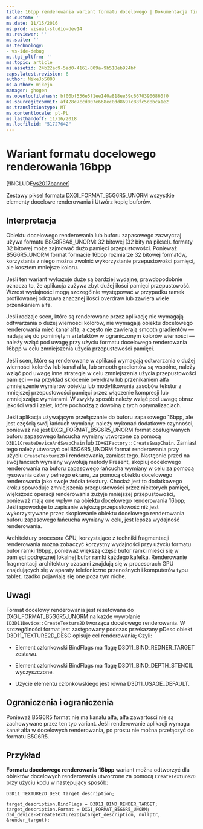```yaml
---
title: 16bpp renderowania wariant formatu docelowego | Dokumentacja firmy Microsoft
ms.custom: ''
ms.date: 11/15/2016
ms.prod: visual-studio-dev14
ms.reviewer: ''
ms.suite: ''
ms.technology:
- vs-ide-debug
ms.tgt_pltfrm: ''
ms.topic: article
ms.assetid: 24b22ad9-5ad0-4161-809a-9b518eb924bf
caps.latest.revision: 8
author: MikeJo5000
ms.author: mikejo
manager: ghogen
ms.openlocfilehash: bf00bf536e5f1ee140a818ee59c66703906860f0
ms.sourcegitcommit: af428c7ccd007e668ec0dd8697c88fc5d8bca1e2
ms.translationtype: MT
ms.contentlocale: pl-PL
ms.lasthandoff: 11/16/2018
ms.locfileid: "51727642"
---
```

# <a name="16bpp-render-target-format-variant"></a>Wariant formatu docelowego renderowania 16bpp
[!INCLUDE[vs2017banner](../includes/vs2017banner.md)]

Zestawy piksel formatu DXGI_FORMAT_B5G6R5_UNORM wszystkie elementy docelowe renderowania i Utwórz kopię buforów.  
  
## <a name="interpretation"></a>Interpretacja  
 Obiektu docelowego renderowania lub buforu zapasowego zazwyczaj używa formatu B8G8R8A8_UNORM: 32 bitowej (32 bity na piksel). formaty 32 bitowej może zajmować dużo pamięci przepustowości. Ponieważ B5G6R5_UNORM format formacie 16bpp rozmiarze 32 bitowej formatów, korzystania z niego można zwolnić wykorzystanie przepustowości pamięci, ale kosztem mniejsze koloru.  
  
 Jeśli ten wariant wykazuje duże są bardziej wydajne, prawdopodobnie oznacza to, że aplikacja zużywa zbyt dużej ilości pamięci przepustowość. Wzrost wydajności mogą szczególnie występować w przypadku ramek profilowanej odczuwa znacznej ilości overdraw lub zawiera wiele przenikaniem alfa.  
  
 Jeśli rodzaje scen, które są renderowane przez aplikację nie wymagają odtwarzania o dużej wierności kolorów, nie wymagają obiektu docelowego renderowania mieć kanał alfa, a często nie zawierają smooth gradientów — nadają się do pominiętym artefaktów w ograniczonym kolorów wierności — należy wziąć pod uwagę przy użyciu formatu docelowego renderowania 16bpp w celu zmniejszenia użycia przepustowości pamięci.  
  
 Jeśli scen, które są renderowane w aplikacji wymagają odtwarzania o dużej wierności kolorów lub kanał alfa, lub smooth gradientów są wspólne, należy wziąć pod uwagę inne strategie w celu zmniejszenia użycia przepustowości pamięci — na przykład skrócenie overdraw lub przenikaniem alfa zmniejszenie wymiarów obiektu lub modyfikowania zasobów tekstur z mniejszej przepustowości pamięci przez włączenie kompresji lub zmniejszając wymiarami. W zwykły sposób należy wziąć pod uwagę obraz jakości wad i zalet, które pochodzą z dowolną z tych optymalizacjach.  
  
 Jeśli aplikacja używającym przełączanie do buforu zapasowego 16bpp, ale jest częścią swój łańcuch wymiany, należy wykonać dodatkowe czynności, ponieważ nie jest DXGI_FORMAT_B5G6R5_UNORM format obsługiwanych buforu zapasowego łańcucha wymiany utworzone za pomocą `D3D11CreateDeviceAndSwapChain` lub `IDXGIFactory::CreateSwapChain`. Zamiast tego należy utworzyć cel B5G6R5_UNORM format renderowania przy użyciu `CreateTexture2D` i renderowania, zamiast tego. Następnie przed na swój łańcuch wymiany wywołują metody Present, skopiuj docelowego renderowania na buforu zapasowego łańcucha wymiany w celu za pomocą rysowania cztery pełnego ekranu, za pomocą obiektu docelowego renderowania jako swoje źródła tekstury. Chociaż jest to dodatkowego kroku spowoduje zmniejszenia przepustowości przez niektórych pamięci, większość operacji renderowania zużyje mniejszej przepustowości, ponieważ mają one wpływ na obiektu docelowego renderowania 16bpp; Jeśli spowoduje to zapisanie większą przepustowość niż jest wykorzystywane przez skopiowanie obiektu docelowego renderowania buforu zapasowego łańcucha wymiany w celu, jest lepsza wydajność renderowania.  
  
 Architektury procesora GPU, korzystające z techniki fragmentacji renderowania można zobaczyć korzystny wydajności przy użyciu formatu bufor ramki 16bpp, ponieważ większą część bufor ramki mieści się w pamięci podręcznej lokalnej bufor ramki każdego kafelka. Renderowanie fragmentacji architektury czasami znajdują się w procesorach GPU znajdujących się w aparaty telefoniczne przenośnych i komputerów typu tablet. rzadko pojawiają się one poza tym niche.  
  
## <a name="remarks"></a>Uwagi  
 Format docelowy renderowania jest resetowana do DXGI_FORMAT_B5G6R5_UNORM na każde wywołanie `ID3D11Device::CreateTexture2D` tworząca docelowego renderowania. W szczególności format jest zastępowany podczas przekazany pDesc obiekt D3D11_TEXTURE2D_DESC opisuje cel renderowania; Czyli:  
  
-   Element członkowski BindFlags ma flagę D3D11_BIND_REDNER_TARGET zestawu.  
  
-   Element członkowski BindFlags ma flagę D3D11_BIND_DEPTH_STENCIL wyczyszczone.  
  
-   Użycie elementu członkowskiego jest równa D3D11_USAGE_DEFAULT.  
  
## <a name="restrictions-and-limitations"></a>Ograniczenia i ograniczenia  
 Ponieważ B5G6R5 format nie ma kanału alfa, alfa zawartości nie są zachowywane przez ten typ variant. Jeśli renderowanie aplikacji wymaga kanał alfa w docelowych renderowania, po prostu nie można przełączyć do formatu B5G6R5.  
  
## <a name="example"></a>Przykład  
 **Formatu docelowego renderowania 16bpp** wariant można odtworzyć dla obiektów docelowych renderowania utworzone za pomocą `CreateTexture2D` przy użyciu kodu w następujący sposób:  
  
```  
D3D11_TEXTURE2D_DESC target_description;  
  
target_description.BindFlags = D3D11_BIND_RENDER_TARGET;  
target_description.Format = DXGI_FORMAT_B5G6R5_UNORM;  
d3d_device->CreateTexture2D(&target_description, nullptr, &render_target);  
```



